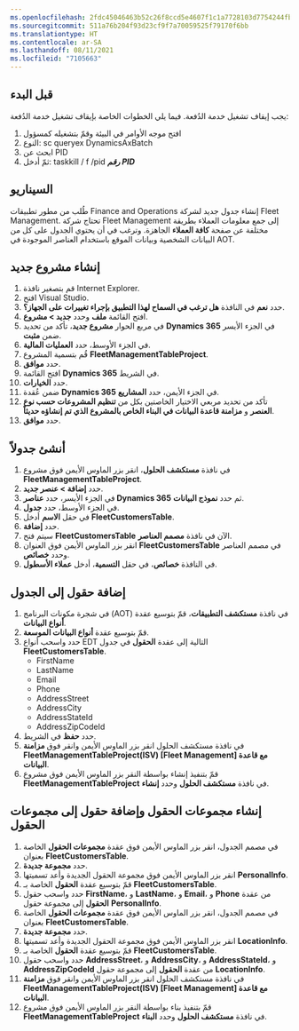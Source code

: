 ```yaml
---
ms.openlocfilehash: 2fdc45046463b52c26f8ccd5e4607f1c1a7728103d7754244fb6b8fd1c5cbf71
ms.sourcegitcommit: 511a76b204f93d23cf9f7a70059525f79170f6bb
ms.translationtype: HT
ms.contentlocale: ar-SA
ms.lasthandoff: 08/11/2021
ms.locfileid: "7105663"
---
```

## <a name="before-you-begin"></a>قبل البدء
يجب إيقاف تشغيل خدمة الدُفعة. فيما يلي الخطوات الخاصة بإيقاف تشغيل خدمة الدُفعة:
 
1. افتح موجه الأوامر في البيئة وقمّ بتشغيله كمسؤول
2. النوع: sc queryex DynamicsAxBatch
3. ابحث عن PID
4. ثمّ أدخل: taskkill / f /pid ***رقم PID***


## <a name="scenario"></a>السيناريو
طُلب من مطور تطبيقات Finance and Operations إنشاء جدول جديد لشركة Fleet Management. تحتاج شركة Fleet Management إلى جمع معلومات العملاء بطريقة مختلفة عن صفحة **كافة العملاء** الجاهزة. وترغب في أن يحتوي الجدول على كل من البيانات الشخصية وبيانات الموقع باستخدام العناصر الموجودة في AOT.

## <a name="create-a-new-project"></a>إنشاء مشروع جديد
1.  قم بتصغير نافذة Internet Explorer. 
2.  افتح Visual Studio.
3.  حدد **نعم** في النافذة **هل ترغب في السماح لهذا التطبيق بإجراء تغييرات على الجهاز؟**.
2.  افتح القائمة **ملف** وحدد **جديد > مشروع**.
2.  في مربع الحوار **مشروع جديد**، تأكد من تحديد **Dynamics 365** في الجزء الأيسر ضمن **مثبت**.
3.  في الجزء الأوسط، حدد **العمليات المالية**.
4.  قُم بتسمية المشروع **FleetManagementTableProject**.
5.  حدد **موافق**.
6.  افتح القائمة **Dynamics 365** في الشريط.
7.  حدد **الخيارات**.
8.  ضمن عُقدة **Dynamics 365** في الجزء الأيمن، حدد **المشاريع**.
9.  تأكد من تحديد مربعي الاختيار الخاصتين بكل من **تنظيم المشروعات حسب نوع العنصر** و **مزامنة قاعدة البيانات في البناء الخاص بالمشروع الذي تم إنشاؤه حديثاً‏**.
10. حدد **موافق**.

## <a name="create-a-table"></a>أنشئ جدولاً

1. في نافذة **مستكشف الحلول**، انقر بزر الماوس الأيمن فوق مشروع **FleetManagementTableProject**.
12. حدد **إضافة > عنصر جديد**.
13. في الجزء الأيسر، حدد **عناصر Dynamics 365** ثم حدد **نموذج البيانات**.
14. في الجزء الأوسط، حدد **جدول**.
15. في حقل **الاسم** أدخل **FleetCustomersTable**.
16. حدد **إضافة**.
17. سيتم فتح **FleetCustomersTable** الآن في نافذة **مصمم العناصر**.
18. انقر بزر الماوس الأيمن فوق العنوان **FleetCustomersTable** في مصمم العناصر وحدد **خصائص**.
19. في النافذة **خصائص**، في حقل **التسمية**، أدخل **عملاء الأسطول**.

## <a name="add-fields-to-the-table"></a>إضافة حقول إلى الجدول


1.  في شجرة مكونات البرنامج (AOT) في نافذة **مستكشف التطبيقات**، قمّ بتوسيع عقدة **أنواع البيانات**.
2.  قمّ بتوسيع عقدة **أنواع البيانات الموسعة**.
3.  حدد واسحب أنواع EDT التالية إلى عقدة **الحقول** في جدول **FleetCustomersTable**.
    -   FirstName
    -   LastName
    -   Email
    -   Phone
    -   AddressStreet
    -   AddressCity
    -   AddressStateId
    -   AddressZipCodeId
4.  حدد **حفظ** في الشريط.
5.  في نافذة مستكشف الحلول انقر بزر الماوس الأيمن وانقر فوق **مزامنة FleetManagementTableProject(ISV) [Fleet Management] مع قاعدة البيانات**.
6.  قمّ بتنفيذ إنشاء بواسطة النقر بزر الماوس الأيمن فوق مشروع **FleetManagementTableProject** في نافذة **مستكشف الحلول** وحدد **إنشاء**.

## <a name="create-field-groups-and-add-fields-to-the-field-groups"></a>إنشاء مجموعات الحقول وإضافة حقول إلى مجموعات الحقول


1.  في مصمم الجدول، انقر بزر الماوس الأيمن فوق عقدة **مجموعات الحقول** الخاصة بعنوان **FleetCustomersTable**.
2.  حدد **مجموعة جديدة**.
3.  انقر بزر الماوس الأيمن فوق مجموعة الحقول الجديدة وأعد تسميتها **PersonalInfo**.
4.  قمّ بتوسيع عقدة **الحقول** الخاصة بـ **FleetCustomersTable**.
5.  حدد واسحب حقول **FirstName**، و **LastName**، و **Email‎**، و **Phone‎** من عقدة **الحقول** إلى مجموعة حقول **PersonalInfo**.
6.  في مصمم الجدول، انقر بزر الماوس الأيمن فوق عقدة **مجموعات الحقول** الخاصة بعنوان **FleetCustomersTable**.
7.  حدد **مجموعة جديدة**.
8.  انقر بزر الماوس الأيمن فوق مجموعة الحقول الجديدة وأعد تسميتها **LocationInfo**.
9.  قمّ بتوسيع عقدة **الحقول** الخاصة بـ **FleetCustomersTable**.
10. حدد واسحب حقول **AddressStreet**، و **AddressCity**، و **AddressStateId**، و **‎AddressZipCodeId** من عقدة **الحقول** إلى مجموعة حقول **‎LocationInfo**.
11. في نافذة مستكشف الحلول انقر بزر الماوس الأيمن وانقر فوق **مزامنة FleetManagementTableProject(ISV) [Fleet Management] مع قاعدة البيانات**.
12. قمّ بتنفيذ بناء بواسطة النقر بزر الماوس الأيمن فوق مشروع **FleetManagementTableProject** في نافذة **مستكشف الحلول** وحدد **البناء**.



